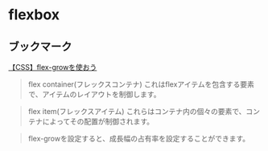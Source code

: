 # flexbox

## ブックマーク

[【CSS】flex-growを使おう](https://qiita.com/maaaashi/items/13cdf02c394cf9668de7)

> flex container(フレックスコンテナ)
これはflexアイテムを包含する要素で、アイテムのレイアウトを制御します。

> flex item(フレックスアイテム)
これらはコンテナ内の個々の要素で、コンテナによってその配置が制御されます。

> flex-growを設定すると、成長幅の占有率を設定することができます。
